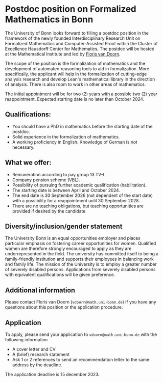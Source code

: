 # Postdoc position on Formalized Mathematics in Bonn

The University of Bonn looks forward to filling a postdoc position in the framework of the newly founded Interdisciplinary Research Unit on Formalized Mathematics and Computer-Assisted Proof within the Cluster of Excellence Hausdorff Center for Mathematics. The postdoc will be hosted at the Mathematical Institute and led by [Floris van Doorn](https://florisvandoorn.com/).

The scope of the position is the formalization of mathematics and the development of automated reasoning tools to aid in formalization. More specifically, the applicant will help in the formalization of cutting-edge analysis research and develop Lean's mathematical library in the direction of analysis. There is also room to work in other areas of mathematics.

The initial appointment will be for two (2) years with a possible two
(2) year reappointment. Expected starting date is no later than October
2024.

## Qualifications:

* You should have a PhD in mathematics before the starting date of the postdoc.
* Solid experience in the formalization of mathematics.
* A working proficiency in English. Knowledge of German is not necessary.


## What we offer:
* Remuneration according to pay group 13 TV-L.
* Company pension scheme (VBL).
* Possibility of pursuing further academic qualification (habilitation).
* The starting date is between April and October 2024.
* The end date is 30 September 2026 (not dependent of the start date) with a possibility for a reappointment until 30 September 2028.
* There are no teaching obligations, but teaching opportunities are provided if desired by the candidate.

## Diversity/inclusion/gender statement

The University Bonn is an equal opportunities employer and places
particular emphasis on fostering career opportunities for women. Qualified women are therefore strongly encouraged
to apply as they are underrepresented in the field. The university has committed itself to being a
family-friendly institution and supports their
employees in balancing work and family life. The mission of the
University is to employ a greater number of
severely disabled persons. Applications from severely disabled persons
with equivalent qualifications will be given preference.

## Additional information

Please contact Floris van Doorn (`vdoorn@math.uni-bonn.de`) if you have any questions about this position or the application procedure.


## Application

To apply, please send your application to `vdoorn@math.uni-bonn.de` with the following information

* A cover letter and CV
* A (brief) research statement
* Ask 1 or 2 references to send an recommendation letter to the same address by the deadline.

The application deadline is 15 december 2023.